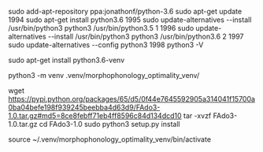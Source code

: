 sudo add-apt-repository ppa:jonathonf/python-3.6
sudo apt-get update
 1994  sudo apt-get install python3.6
 1995  sudo update-alternatives --install /usr/bin/python3 python3 /usr/bin/python3.5 1
 1996  sudo update-alternatives --install /usr/bin/python3 python3 /usr/bin/python3.6 2
 1997  sudo update-alternatives --config python3
 1998  python3 -V


sudo apt-get install python3.6-venv

python3 -m venv .venv/morphophonology_optimality_venv/

wget https://pypi.python.org/packages/65/d5/0f44e7645592905a314041f15700a0ba04befe198f939245beebba4d63d9/FAdo3-1.0.tar.gz#md5=8ce8febff71eb4ff8596c84d134dcd10
tar -xvzf FAdo3-1.0.tar.gz
cd FAdo3-1.0
sudo python3 setup.py install


 source ~/.venv/morphophonology_optimality_venv/bin/activate